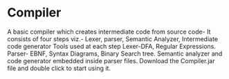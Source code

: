 Compiler
========

A basic compiler which creates intermediate code from source code-
It consists of four steps viz.- Lexer, parser, Semantic Analyzer, Intermediate code generator
Tools used at each step
Lexer-DFA, Regular Expressions.
Parser- EBNF, Syntax Diagrams, Binary Search tree.
Semantic analyzer and code generator embedded inside parser files.
Download the Compiler.jar file and double click to start using it.
